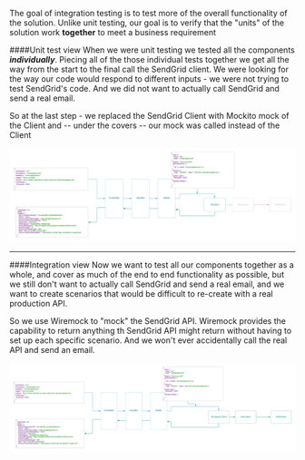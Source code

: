 

The goal of integration testing is to test more of the overall functionality of the solution.  Unlike unit testing, our goal is to verify that the "units" of the solution work **together** to meet a business requirement


####Unit test view
When we were unit testing we tested all the components ***individually***.  Piecing all of the those individual tests together we get all the way from the start to the final call the SendGrid client.  We were looking for the way our code would respond to different inputs - we were not trying to test SendGrid's code.  And we did not want to actually call SendGrid and send a real email.  

So at the last step - we replaced the SendGrid Client with Mockito mock of the Client and -- under the covers -- our mock was called instead of the Client  

![](../../.gitbook/assets/unittest-mock.png)

---
####Integration view
Now we want to test all our components together as a whole, and cover as much of the end to end functionality as possible, but we still don't want to actually call SendGrid and send a real email, and we want to create scenarios that would be difficult to re-create with a real production API.

So we use Wiremock to "mock" the SendGrid API.  Wiremock provides the capability to return anything th SendGrid API might return without having to set up each specific scenario.  And we won't ever accidentally call the real API and send an email.

![](../../.gitbook/assets/flow2-wiremock.png)

